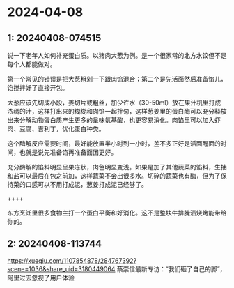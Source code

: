 # 2024-04-08

## 1: 20240408-074515

说一下老年人如何补充蛋白质。以猪肉大葱为例。是一个很家常的北方水饺但不是每个人都能做对。

第一个常见的错误是把大葱粗剁一下跟肉馅混合；第二个是先活面然后准备馅儿，馅搅拌好了直接开包。

大葱应该先切成小段，姜切片或粗丝，加少许水（30-50ml）放在果汁机里打成浓稠的汁，这样打出来的糊糊和肉馅一起拌匀，这样葱姜里的蛋白酶可以充分释放出来分解动物蛋白质产生更多的呈味氨基酸，也更容易消化。肉馅里可以加入虾肉、豆腐、吉利丁，优化蛋白种类。

这个酶解反应需要时间，最好能放置半小时到一小时，差不多正好是活面醒面的时间，也就是说先准备馅再准备面团更好。

充分酶解的馅料明显呈果冻状，肉色明显变浅。如果是加了其他蔬菜的馅料，生抽和盐可以最后在包之前加，这样蔬菜不会出很多水。切碎的蔬菜也有酶，但为了保持菜的口感可以不用打成泥，葱姜打成泥已经够了。

++++

东方烹饪里很多食物主打一个蛋白平衡和好消化。这不是整块牛排腌渍烧烤能带给你的。

## 2: 20240408-113744

https://xueqiu.com/1107854878/284767392?scene=1036&share_uid=3180449064 蔡崇信最新专访：“我们砸了自己的脚”，阿里过去忽视了用户体验

